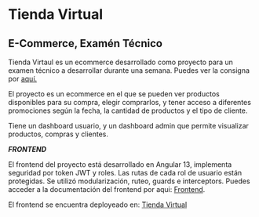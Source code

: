 # Tienda Virtual
## E-Commerce, Examén Técnico

Tienda Virtaul es un ecommerce desarrollado como proyecto para un examen técnico a desarrollar durante una semana. Puedes ver la consigna por [aquí.](https://github.com/SantiagoCastellaniDev/ExamenTecnico/blob/main/consigna.md)

El proyecto es un ecommerce en el que se pueden ver productos disponibles para su compra, elegir comprarlos, y tener acceso a diferentes promociones según la fecha, la cantidad de productos y el tipo de cliente.

Tiene un dashboard usuario, y un dashboard admin que permite visualizar productos, compras y clientes.

***FRONTEND***

El frontend del proyecto está desarrollado en Angular 13, implementa seguridad por token JWT y roles. Las rutas de cada rol de usuario están protegidas. Se utilizó modularización, ruteo, guards e interceptors.
Puedes acceder a la documentación del frontend por aqui: [Frontend](https://github.com/SantiagoCastellaniDev/ExamenTecnico/tree/main/frontend).

El frontend se encuentra deployeado en: [Tienda Virtual](https://tutiendavirtual.vercel.app/)


